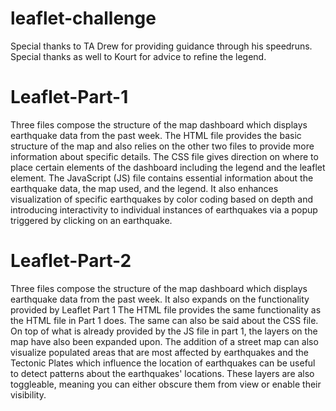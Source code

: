 # leaflet-challenge

Special thanks to TA Drew for providing guidance through his speedruns. Special thanks as well to Kourt for advice to refine the legend.

# Leaflet-Part-1

Three files compose the structure of the map dashboard which displays earthquake data from the past week.
The HTML file provides the basic structure of the map and also relies on the other two files to provide more information about specific details.
The CSS file gives direction on where to place certain elements of the dashboard including the legend and the leaflet element.
The JavaScript (JS) file contains essential information about the earthquake data, the map used, and the legend. It also enhances visualization of specific earthquakes by color coding based on depth and introducing interactivity to individual instances of earthquakes via a popup triggered by clicking on an earthquake.

# Leaflet-Part-2

Three files compose the structure of the map dashboard which displays earthquake data from the past week. It also expands on the functionality provided by Leaflet Part 1
The HTML file provides the same functionality as the HTML file in Part 1 does.
The same can also be said about the CSS file.
On top of what is already provided by the JS file in part 1, the layers on the map have also been expanded upon. The addition of a street map can also visualize populated areas that are most affected by earthquakes and the Tectonic Plates which influence the location of earthquakes can be useful to detect patterns about the earthquakes' locations. These layers are also toggleable, meaning you can either obscure them from view or enable their visibility. 
